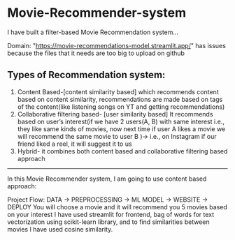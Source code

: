 # Movie-Recommender-system
I have built a filter-based Movie Recommendation system...

Domain: "https://movie-recommendations-model.streamlit.app/" has issues because the files that it needs are too big to upload on github

## Types of Recommendation system:

1. Content Based-[content similarity based] which recommends content based on content similarity, recommendations are made based on tags of the content(like listening songs on YT and getting recommendations)
2. Collaborative filtering based- [user similarity based] It recommends based on user’s interest(if we have 2 users(A, B) with same interest i.e., they like same kinds of movies, now next time if user A likes a movie we will recommend the same movie to user B )→ i.e., on Instagram if our friend liked a reel, it will suggest it to us
3. Hybrid- it combines both content based and collaborative filtering based approach

_____________________________

In this Movie Recommender system, I am going to use content based approach:

Project Flow: DATA → PREPROCESSING → ML MODEL → WEBSITE → DEPLOY
You will choose a movie and it will recommend you 5 movies based on your interest
I have used streamlit for frontend, bag of words for text vectorization using scikit-learn library, and to find similarities between movies I have used cosine similarity.
